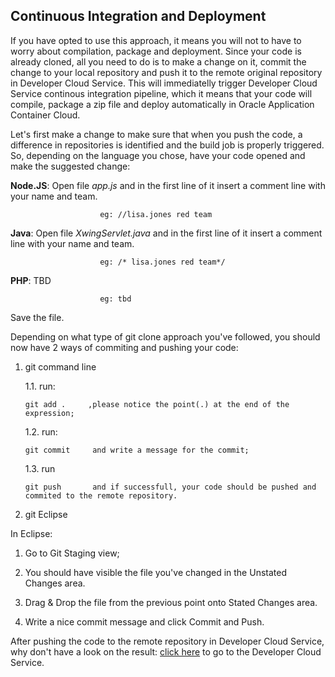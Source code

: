 ## Continuous Integration and Deployment ##

If you have opted to use this approach, it means you will not to have to worry about compilation, package and deployment. 
Since your code is already cloned, all you need to do is to make a change on it, commit the change to your local repository and push it to the remote original repository in Developer Cloud Service. This will immediatelly trigger Developer Cloud Service continous integration pipeline, which it means that your code will compile, package a zip file and deploy automatically in Oracle Application Container Cloud.

Let's first make a change to make sure that when you push the code, a difference in repositories is identified and the build job is properly triggered.
So, depending on the language you chose, have your code opened and make the suggested change:

 **Node.JS**: Open file *app.js* and in the first line of it insert a comment line with your name and team. 
 
                        eg: //lisa.jones red team

 **Java**: Open file *XwingServlet.java* and in the first line of it insert a comment line with your name and team. 
 
                        eg: /* lisa.jones red team*/

 **PHP**: TBD
 
                        eg: tbd

Save the file.

Depending on what type of git clone approach you've followed, you should now have 2 ways of commiting and pushing your code:

1. git command line

    1.1. run: 
    
       git add .     ,please notice the point(.) at the end of the expression;

    1.2. run: 
    
       git commit     and write a message for the commit;

    1.3. run  
    
       git push       and if successfull, your code should be pushed and commited to the remote repository.
    

2. git Eclipse 

  In Eclipse:
  1. Go to Git Staging view; 
  
  2. You should have visible the file you've changed in the Unstated Changes area. 
  
  3. Drag & Drop the file from the previous point onto Stated Changes area. 
  
  4. Write a nice commit message and click Commit and Push.

After pushing the code to the remote repository in Developer Cloud Service, why don't have a look on the result:
[click here](scale.md) to go to the Developer Cloud Service.

